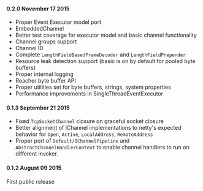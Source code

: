 #### 0.2.0 November 17 2015
- Proper Event Executor model port
- EmbeddedChannel
- Better test coverage for executor model and basic channel functionality
- Channel groups support
- Channel ID
- Complete `LengthFieldBasedFrameDecoder` and `LengthFieldPrepender`
- Resource leak detection support (basic is on by default for pooled byte buffers)
- Proper internal logging 
- Reacher byte buffer API
- Proper utilities set for byte buffers, strings, system properties
- Performance improvements in SingleThreadEventExecutor 

#### 0.1.3 September 21 2015
- Fixed `TcpSocketChannel` closure on graceful socket closure 
- Better alignment of IChannel implementations to netty's expected behavior for `Open`, `Active`, `LocalAddress`, `RemoteAddress`
- Proper port of `Default/IChannelPipeline` and `AbstractChannelHandlerContext` to enable channel handlers to run on different invoker.

#### 0.1.2 August 09 2015
First public release